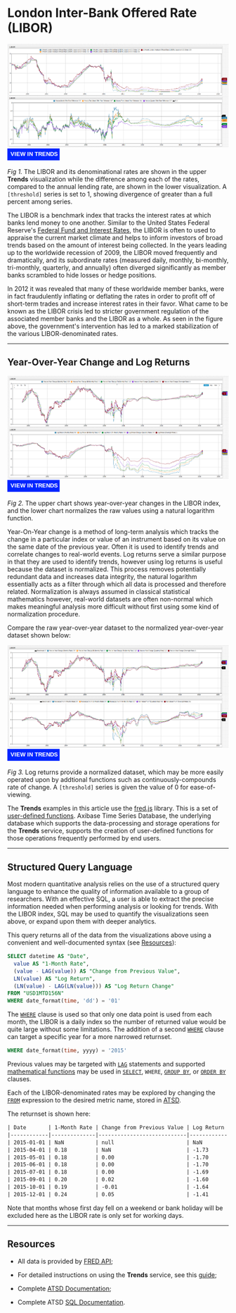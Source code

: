 # London Inter-Bank Offered Rate (LIBOR)

![](images/libor-title.png)
[![](images/button-new.png)](https://trends.axibase.com/8f97e6db#fullscreen)

*Fig 1.* The LIBOR and its denominational rates are shown in the upper **Trends** visualization while the difference among each of the rates, compared to the annual lending rate, are shown in the lower visualization. A `[threshold]` series is set to 1, showing divergence of greater than a full percent among series.

The LIBOR is a benchmark index that tracks the interest rates at which banks lend money to one another. Similar to the United States Federal Reserve's [Federal Fund and Interest Rates](../../Analysis/FedFund_FedInterest/README.md), the LIBOR is often to used to appraise the current market climate and helps to inform investors of broad trends based on the amount of interest being collected. In the years leading up to the worldwide recession of 2009, the LIBOR moved frequently and dramatically, and its subordinate rates (measured daily, monthly, bi-monthly, tri-monthly, quarterly, and annually) often diverged significantly as member banks scrambled to hide losses or hedge positions.

In 2012 it was revealed that many of these worldwide member banks, were in fact fraudulently inflating or deflating the rates in order to profit off of short-term trades and increase interest rates in their favor. What came to be known as the LIBOR crisis led to stricter government regulation of the associated member banks and the LIBOR as a whole. As seen in the figure above, the government's intervention has led to a marked stabilization of the various LIBOR-denominated rates.

---

## Year-Over-Year Change and Log Returns

![](images/yoy-log.png)
[![](images/button-new.png)](https://trends.axibase.com/ea89aea3#fullscreen)

*Fig 2.* The upper chart shows year-over-year changes in the LIBOR index, and the lower chart normalizes the raw values using a natural logarithm function.

Year-On-Year change is a method of long-term analysis which tracks the change in a particular index or value of an instrument based on its value on the same date of the previous year. Often it is used to identify trends and correlate changes to real-world events. Log returns serve a similar purpose in that they are used to identify trends, however using log returns is useful because the dataset is normalized. This process removes potentially redundant data and increases data integrity, the natural logarithm essentially acts as a filter through which all data is processed and therefore related. Normalization is always assumed in classical statistical mathematics however, real-world datasets are often non-normal which makes meaningful analysis more difficult without first using some kind of normalization procedure. 

Compare the raw year-over-year dataset to the normalized year-over-year dataset shown below:

![](images/yoy-yoyn.png)
[![](images/button-new.png)](https://trends.axibase.com/a400eabf#fullscreen)

*Fig 3.* Log returns provide a normalized dataset, which may be more easily operated upon by addtional functions such as continuously-compounds rate of change. A `[threshold]` series is given the value of 0 for ease-of-viewing.

The **Trends** examples in this article use the [fred.js](https://github.com/axibase/atsd-use-cases/blob/master/how-to/shared/trends.md#fred-library) library. This is a set of [user-defined functions](https://github.com/axibase/atsd-use-cases/blob/master/how-to/shared/trends.md#user-defined-functions). Axibase Time Series Database, the underlying database which supports the data-processing and storage operations for the **Trends** service, supports the creation of user-defined functions for those operations frequently performed by end users.

---

## Structured Query Language

Most modern quantitative analysis relies on the use of a structured query language to enhance the quality of information available to a group of researchers. With an effective SQL, a user is able to extract the precise information needed when performing analysis or looking for trends. With the LIBOR index, SQL may be used to quantify the visualizations seen above, or expand upon them with deeper analytics.

This query returns all of the data from the visualizations above using a convenient and well-documented syntax (see [Resources](#resources)):

```sql
SELECT datetime AS "Date",
  value AS "1-Month Rate",
  (value - LAG(value)) AS "Change from Previous Value",
  LN(value) AS "Log Return",
  (LN(value) - LAG(LN(value))) AS "Log Return Change"
FROM "USD1MTD156N"
WHERE date_format(time, 'dd') = '01'
```

The [`WHERE`](https://github.com/axibase/atsd/tree/master/sql#where-clause) clause is used so that only one data point is used from each month, the LIBOR is a daily index so the number of returned value would be quite large without some limitations. The addition of a second [`WHERE`](https://github.com/axibase/atsd/tree/master/sql#where-clause) clause can target a specific year for a more narrowed returnset.

```sql
WHERE date_format(time, yyyy) = '2015'
```

Previous values may be targeted with [`LAG`](https://github.com/axibase/atsd/tree/master/sql#lag) statements and supported [mathematical functions](https://github.com/axibase/atsd/tree/master/sql#mathematical-functions) may be used in [`SELECT`](https://github.com/axibase/atsd/tree/master/sql#select-expression), `WHERE`, [`GROUP BY`](https://github.com/axibase/atsd/tree/master/sql#group-by-columns), or [`ORDER BY`](https://github.com/axibase/atsd/tree/master/sql#ordering) clauses.

Each of the LIBOR-denominated rates may be explored by changing the [`FROM`](https://github.com/axibase/atsd/tree/master/sql#select-expression) expression to the desired metric name, stored in [ATSD](https://axibase.com/products/axibase-time-series-database/).

The returnset is shown here:

```txt
| Date       | 1-Month Rate | Change from Previous Value | Log Return | Log Return Change |
|------------|--------------|----------------------------|------------|-------------------|
| 2015-01-01 | NaN          | null                       | NaN        | null              |
| 2015-04-01 | 0.18         | NaN                        | -1.73      | NaN               |
| 2015-05-01 | 0.18         | 0.00                       | -1.70      | 0.03              |
| 2015-06-01 | 0.18         | 0.00                       | -1.70      | 0.00              |
| 2015-07-01 | 0.18         | 0.00                       | -1.69      | 0.01              |
| 2015-09-01 | 0.20         | 0.02                       | -1.60      | 0.08              |
| 2015-10-01 | 0.19         | -0.01                      | -1.64      | -0.04             |
| 2015-12-01 | 0.24         | 0.05                       | -1.41      | 0.23              |
```

Note that months whose first day fell on a weekend or bank holiday will be excluded here as the LIBOR rate is only set for working days.

---

## Resources

* All data is provided by [FRED API](https://fred.stlouisfed.org/);

* For detailed instructions on using the **Trends** service, see this [guide](https://github.com/axibase/atsd-use-cases/blob/master/how-to/shared/trends.md#using-trends);

* Complete [ATSD Documentation](https://github.com/axibase/atsd/blob/master/README.md);

* Complete ATSD [SQL Documentation](https://github.com/axibase/atsd/tree/master/sql).
